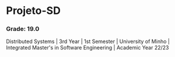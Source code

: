 # Projeto-SD
### Grade: 19.0

Distributed Systems | 3rd Year | 1st Semester | University of Minho | Integrated Master's in Software Engineering | Academic Year 22/23
